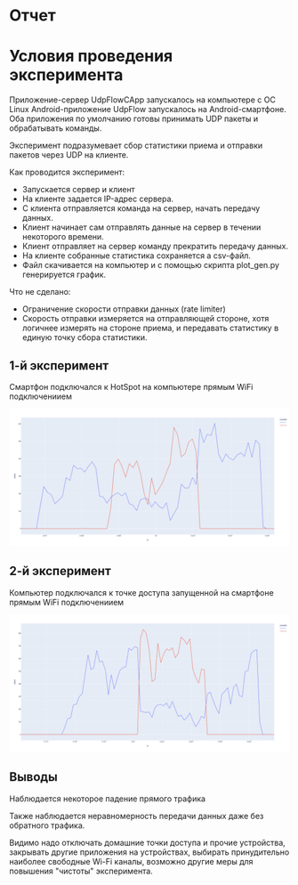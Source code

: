 # Отчет

# Условия проведения эксперимента

Приложение-сервер UdpFlowCApp запускалось на компьютере с ОС Linux 
Android-приложение UdpFlow запускалось на Android-смартфоне.
Оба приложения по умолчанию готовы принимать UDP пакеты и обрабатывать команды.

Эксперимент подразумевает сбор статистики приема и отправки пакетов через UDP на клиенте.


Как проводится эксперимент:
* Запускается сервер и клиент
* На клиенте задается IP-адрес сервера.
* С клиента отправляется команда на сервер, начать передачу данных.
* Клиент начинает сам отправлять данные на сервер в течении некоторого времени.
* Клиент отправляет на сервер команду прекратить передачу данных.
* На клиенте собранные статистика сохраняется а csv-файл.
* Файл скачивается на компьютер и с помощью скрипта plot_gen.py генерируется график.

Что не сделано:
* Ограничение скорости отправки данных (rate limiter)
* Скорость отправки измеряется на отправляющей стороне, хотя логичнее измерять на стороне приема, и передавать статистику в единую точку сбора статистики. 


## 1-й эксперимент

Смартфон подключался к HotSpot на компьютере прямым WiFi подключениием

![UdpFlow_Stat22.10.2024_04_45_28](UdpFlow_Stat22.10.2024_04_45_28.png)



## 2-й эксперимент

Компьютер подключался к точке доступа запущенной на смартфоне прямым WiFi подключениием

![UdpFlow_Stat22.10.2024_04_59_05](UdpFlow_Stat22.10.2024_04_59_05.png)


## Выводы

Наблюдается некоторое падение прямого трафика

Также наблюдается неравномерность передачи данных даже без обратного трафика.

Видимо надо отключать домашние точки доступа и прочие устройства, закрывать другие приложения на устройствах, 
выбирать принудительно наиболее свободные Wi-Fi каналы, возможно другие меры для повышения "чистоты" эксперимента.
